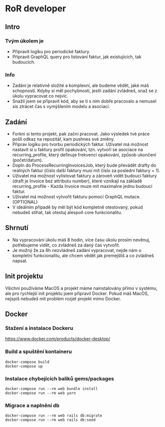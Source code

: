 # RoR developer

## Intro
### Tvým úkolem je
- Připravit logiku pro periodické faktury.
- Připravit GraphQL query pro listování faktur, jak existujících, tak budoucích.

### Info
- Zadání je relativně složité a komplexní, ale budeme vědět, jaké máš schopnosti. Kdyby si měl pochybnosti, jestli zadání zvládneš, snaž se z úkolu vypracovat co nejvíc.
- Snažil jsem se připravit kód, aby se ti s ním dobře pracovalo a nemusel sis ztrácet čas s vymýšlením modelu a asociací.

## Zadání
- Forkni si tento projekt, pak začni pracovat. Jako výsledek tvé práce pošli odkaz na repozitář, kam pushnes své změny.
- Připrav logiku pro tvorbu periodických faktur. Uživatel má možnost nastavit si u faktury profil opakování, tzn. vytvoří se asociace na recurring_profile, který definuje frekvenci opakování, způsob ukončení (počet/datum).
- Dopln do ProcessRecurringInvoicesJob, který bude převádět drafty do reálných faktur (číslo další faktury musí mít číslo za poslední faktury + 1).
- Uživatel má možnost vylistovat faktury a zároveň vidět budoucí faktury (draft je Invoice bez attributu number), které vznikají na základě recurring_profile - Kazda Invoice muze mit maximalne jednu budouci faktur.
- Uživatel má možnost vytvořit fakturu pomocí GraphQL mutace. (OPTIONAL)
- V ideálním případě by měl být kód kompletně otestovaný, pokud nebudeš stíhat, tak otestuj alespoň core funkcionalitu.

## Shrnutí
- Na vypracování úkolu máš 8 hodin, více času úkolu prosím nevěnuj, potřebujeme vidět, co zvládneš za daný čas vytvořit.
- Je možný že za 8h nezvládneš zadání vypracovat, nejde nám o kompletní funkcionalitu, ale chcem vědět jak premejšlíš a co zvládneš napsat.

## Init projektu
Všichni používáme MacOS a projekt máme nainstalovány přímo v systému, ale pro rychlejší init projektu jsem připravil Docker.
Pokud máš MacOS, nejspíš nebudeš mít problém rozjet projekt mimo Docker.

## Docker

### Stažení a instalace Dockeru
https://www.docker.com/products/docker-desktop/

### Build a spuštění kontaineru
    docker-compose build
    docker-compose up

### Instalace chybejících baliků gems/packages
    docker-compose run --rm web bundle install
    docker-compose run --rm web yarn

### Migrace a naplnění db
    docker-compose run --rm web rails db:migrate
    docker-compose run --rm web rails db:seed
